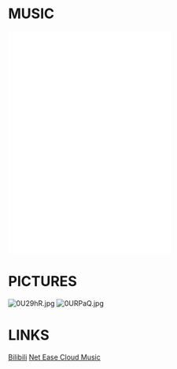 <html>

<body background="https://s1.ax1x.com/2020/10/06/0URYM6.jpg" width="1024" height="609.848">
  <h1>MUSIC</h1>
  <p><iframe frameborder="no" border="0" marginwidth="0" marginheight="0" width=330 height=450 src="//music.163.com/outchain/player?type=0&id=913908853&auto=1&height=430"></iframe></p>
  <h1>PICTURES</h1>
    <img src="https://s1.ax1x.com/2020/10/06/0U29hR.jpg" alt="0U29hR.jpg" border="0" />
    <img src="https://s1.ax1x.com/2020/10/06/0URPaQ.jpg" alt="0URPaQ.jpg" border="0" />
  <h1>LINKS</h1>
    <a href="https://www.bilibili.com">Bilibili</a>
    <a href="https://music.163.com">Net Ease Cloud Music</a>
</body>

</html>
